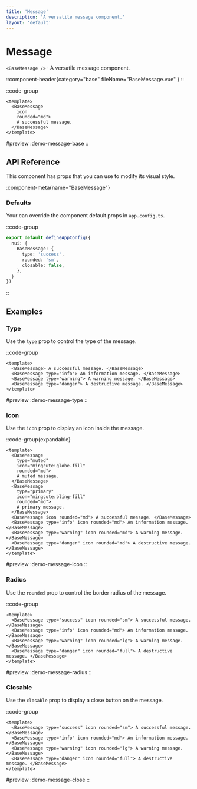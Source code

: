 ```yaml
---
title: 'Message'
description: 'A versatile message component.'
layout: 'default'
---
```


# Message

`<BaseMessage />` · A versatile message component.

::component-header{category="base" fileName="BaseMessage.vue" }
::

::code-group

```vue [DemoMessageBase.vue]
<template>
  <BaseMessage 
    icon 
    rounded="md"> 
    A successful message. 
  </BaseMessage>
</template>
```

#preview
:demo-message-base
::


## API Reference

This component has props that you can use to modify its visual style.

:component-meta{name="BaseMessage"}

### Defaults

Your can override the component default props in `app.config.ts`.

::code-group

```ts [app.config.ts]
export default defineAppConfig({
  nui: {
    BaseMessage: {
      type: 'success',
      rounded: 'sm',
      closable: false,
    },
  }
})
```
::

## Examples

### Type

Use the `type` prop to control the type of the message.

::code-group

```vue [DemoMessageType.vue]
<template>
  <BaseMessage> A successful message. </BaseMessage>
  <BaseMessage type="info"> An information message. </BaseMessage>
  <BaseMessage type="warning"> A warning message. </BaseMessage>
  <BaseMessage type="danger"> A destructive message. </BaseMessage>
</template>
```

#preview
:demo-message-type
::

### Icon

Use the `icon` prop to display an icon inside the message.

::code-group{expandable}

```vue [DemoMessageIcon.vue]
<template>
  <BaseMessage 
    type="muted" 
    icon="mingcute:globe-fill" 
    rounded="md"> 
    A muted message. 
  </BaseMessage>
  <BaseMessage 
    type="primary" 
    icon="mingcute:bling-fill" 
    rounded="md"> 
    A primary message. 
  </BaseMessage>
  <BaseMessage icon rounded="md"> A successful message. </BaseMessage>
  <BaseMessage type="info" icon rounded="md"> An information message. </BaseMessage>
  <BaseMessage type="warning" icon rounded="md"> A warning message. </BaseMessage>
  <BaseMessage type="danger" icon rounded="md"> A destructive message. </BaseMessage>
</template>
```

#preview
:demo-message-icon
::

### Radius

Use the `rounded` prop to control the border radius of the message.

::code-group

```vue [DemoMessageRadius.vue]
<template>
  <BaseMessage type="success" icon rounded="sm"> A successful message. </BaseMessage>
  <BaseMessage type="info" icon rounded="md"> An information message. </BaseMessage>
  <BaseMessage type="warning" icon rounded="lg"> A warning message. </BaseMessage>
  <BaseMessage type="danger" icon rounded="full"> A destructive message. </BaseMessage>
</template>
```

#preview
:demo-message-radius
::

### Closable

Use the `closable` prop to display a close button on the message.

::code-group

```vue [DemoMessageClose.vue]
<template>
  <BaseMessage type="success" icon rounded="sm"> A successful message. </BaseMessage>
  <BaseMessage type="info" icon rounded="md"> An information message. </BaseMessage>
  <BaseMessage type="warning" icon rounded="lg"> A warning message. </BaseMessage>
  <BaseMessage type="danger" icon rounded="full"> A destructive message. </BaseMessage>
</template>
```

#preview
:demo-message-close
::